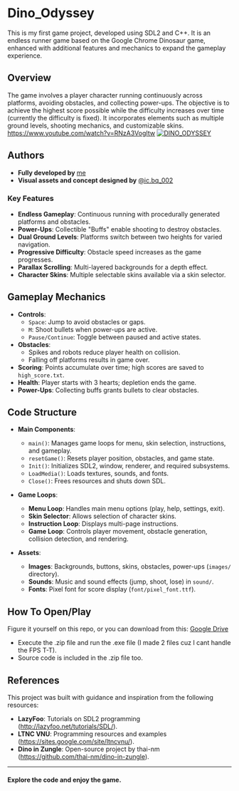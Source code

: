 # Dino_Odyssey

This is my first game project, developed using SDL2 and C++. It is an endless runner game based on the Google Chrome Dinosaur game, enhanced with additional features and mechanics to expand the gameplay experience.

## Overview
The game involves a player character running continuously across platforms, avoiding obstacles, and collecting power-ups. The objective is to achieve the highest score possible while the difficulty increases over time (currently the difficulty is fixed). It incorporates elements such as multiple ground levels, shooting mechanics, and customizable skins.
https://www.youtube.com/watch?v=RNzA3VogItw
[![DINO_ODYSSEY](https://img.youtube.com/RNzA3VogItw/0.jpg)](https://www.youtube.com/watch?v=RNzA3VogItw)

## Authors
- **Fully developed by** [me](https://github.com/maaL6)
- **Visual assets and concept designed by** [@ic.bq_002](https://www.instagram.com/ic.bq_002/)

### Key Features
- **Endless Gameplay**: Continuous running with procedurally generated platforms and obstacles.
- **Power-Ups**: Collectible "Buffs" enable shooting to destroy obstacles.
- **Dual Ground Levels**: Platforms switch between two heights for varied navigation.
- **Progressive Difficulty**: Obstacle speed increases as the game progresses.
- **Parallax Scrolling**: Multi-layered backgrounds for a depth effect.
- **Character Skins**: Multiple selectable skins available via a skin selector.

## Gameplay Mechanics
- **Controls**:
  - `Space`: Jump to avoid obstacles or gaps.
  - `M`: Shoot bullets when power-ups are active.
  - `Pause/Continue`: Toggle between paused and active states.
- **Obstacles**:
  - Spikes and robots reduce player health on collision.
  - Falling off platforms results in game over.
- **Scoring**: Points accumulate over time; high scores are saved to `high_score.txt`.
- **Health**: Player starts with 3 hearts; depletion ends the game.
- **Power-Ups**: Collecting buffs grants bullets to clear obstacles.

## Code Structure
- **Main Components**:
  - `main()`: Manages game loops for menu, skin selection, instructions, and gameplay.
  - `resetGame()`: Resets player position, obstacles, and game state.
  - `Init()`: Initializes SDL2, window, renderer, and required subsystems.
  - `LoadMedia()`: Loads textures, sounds, and fonts.
  - `Close()`: Frees resources and shuts down SDL.

- **Game Loops**:
  - **Menu Loop**: Handles main menu options (play, help, settings, exit).
  - **Skin Selector**: Allows selection of character skins.
  - **Instruction Loop**: Displays multi-page instructions.
  - **Game Loop**: Controls player movement, obstacle generation, collision detection, and rendering.

- **Assets**:
  - **Images**: Backgrounds, buttons, skins, obstacles, power-ups (`images/` directory).
  - **Sounds**: Music and sound effects (jump, shoot, lose) in `sound/`.
  - **Fonts**: Pixel font for score display (`font/pixel_font.ttf`).
## How To Open/Play
  Figure it yourself on this repo, or you can download from this: [Google Drive](https://drive.google.com/file/d/1qtKCvi1Qj0xWXW7wgQJk9Zg3ObisgMVH/view?usp=drive_link)
  - Execute the .zip file and run the .exe file (I made 2 files cuz I cant handle the FPS T-T).
  - Source code is included in the .zip file too.

## References
This project was built with guidance and inspiration from the following resources:
- **LazyFoo**: Tutorials on SDL2 programming (http://lazyfoo.net/tutorials/SDL/).
- **LTNC VNU**: Programming resources and examples (https://sites.google.com/site/ltncvnu/).
- **Dino in Zungle**: Open-source project by thai-nm (https://github.com/thai-nm/dino-in-zungle).


---
#### Explore the code and enjoy the game.
